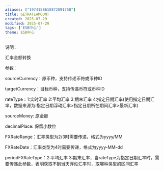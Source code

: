 ```yaml
---
aliases: ["1974158618872891758"]
title: GETRATEAMOUNT
created: 2025-07-29
modified: 2025-07-29
tags: ['ESB中心']
theme: ESB中心
---
```


说明：

汇率金额转换

参数：

sourceCurrency：原币种，支持传递币符或币种ID

targetCurrency：目标币种，支持传递币符或币种ID

rateType：1:实时汇率 2:平均汇率 3:期末汇率 4:指定日期汇率(使用指定日期汇率，数据来源为:指定日期浮动汇率>指定日期所在期间汇率>最新汇率)

sourceMoney: 原金额

decimalPlace: 保留小数位

FXRateRange：汇率类型为2/3时需要传递，格式为yyyy/MM

FXRateDate：汇率类型为4时需要传递，格式为yyyy-MM-dd

periodFXRateType：2:平均汇率 3:期末汇率，当rateType为指定日期汇率时，需要传递此参数，表明获取不到当天浮动汇率时，取哪种类型的区间汇率